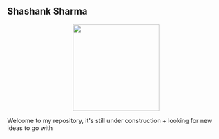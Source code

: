 ## Shashank Sharma

<p align="center">
  <img width="200" src="https://shashank-sharma.xyz/public/svg/portal.svg">
</p>

Welcome to my repository, it's still under construction + looking for new ideas to go with